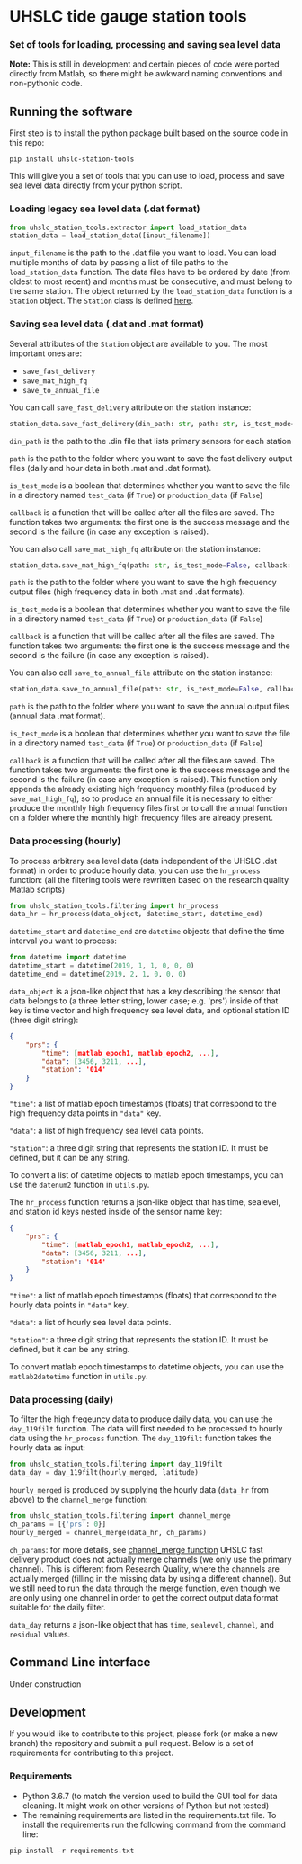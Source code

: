 # UHSLC tide gauge station tools
### Set of tools for loading, processing and saving sea level data

**Note:** This is still in development and certain pieces of code were ported directly from Matlab, 
so there might be awkward naming conventions and non-pythonic code.

## Running the software
First step is to install the python package built based on the source code in this repo:

```
pip install uhslc-station-tools
```

This will give you a set of tools that you can use to load, process and save sea level data directly from your python script.

### Loading legacy sea level data (.dat format)
```python
from uhslc_station_tools.extractor import load_station_data
station_data = load_station_data([input_filename])
```


`input_filename` is the path to the .dat file you want to load. You can load multiple months of data by passing a list of file paths to the `load_station_data` function.
The data files have to be ordered by date (from oldest to most recent) and months must be consecutive, and must belong to the same station. The object returned by the `load_station_data` function is a `Station` object. The `Station` class is defined [here](https://github.com/uhsealevelcenter/station_tools/blob/master/uhslc_station_tools/sensor.py). 

### Saving sea level data (.dat and .mat format)
Several attributes of the `Station` object are available to you. The most important ones are:
* `save_fast_delivery`
* `save_mat_high_fq`
* `save_to_annual_file`

You can call `save_fast_delivery` attribute on the station instance:
```python
station_data.save_fast_delivery(din_path: str, path: str, is_test_mode=False, callback: Callable = None)
```

`din_path` is the path to the .din file that lists primary sensors for each station

`path` is the path to the folder where you want to save the fast delivery output files (daily and hour data in both .mat and .dat format). 

`is_test_mode` is a boolean that determines whether you want to save the file in a directory named `test_data` (if `True`) or `production_data` (if `False`)

`callback` is a function that will be called after all the files are saved. The function takes two arguments: the first one is the success message and the second is the failure (in case any exception is raised).

You can also call `save_mat_high_fq` attribute on the station instance:
```python
station_data.save_mat_high_fq(path: str, is_test_mode=False, callback: Callable = None)
```

`path` is the path to the folder where you want to save the high frequency output files (high frequency data in both .mat and .dat formats). 

`is_test_mode` is a boolean that determines whether you want to save the file in a directory named `test_data` (if `True`) or `production_data` (if `False`)

`callback` is a function that will be called after all the files are saved. The function takes two arguments: the first one is the success message and the second is the failure (in case any exception is raised).


You can also call `save_to_annual_file` attribute on the station instance:
```python
station_data.save_to_annual_file(path: str, is_test_mode=False, callback: Callable = None)
```
`path` is the path to the folder where you want to save the annual output files (annual data .mat format). 

`is_test_mode` is a boolean that determines whether you want to save the file in a directory named `test_data` (if `True`) or `production_data` (if `False`)

`callback` is a function that will be called after all the files are saved. The function takes two arguments: the first one is the success message and the second is the failure (in case any exception is raised). This function only appends the already existing high frequency monthly files (produced by `save_mat_high_fq`), so to produce an annual file it is necessary to either produce the monthly high
frequency files first or to call the annual function on a folder where the monthly high frequency files are already present.


### Data processing (hourly)

To process arbitrary sea level data (data independent of the UHSLC .dat format) in order to produce hourly data, you can use the `hr_process` function:
(all the filtering tools were rewritten based on the research quality Matlab scripts)
```python
from uhslc_station_tools.filtering import hr_process
data_hr = hr_process(data_object, datetime_start, datetime_end)
```
`datetime_start` and `datetime_end` are `datetime` objects that define the time interval you want to process:
```python
from datetime import datetime
datetime_start = datetime(2019, 1, 1, 0, 0, 0)
datetime_end = datetime(2019, 2, 1, 0, 0, 0)
```
`data_object` is a json-like object that has a key describing the sensor that data belongs to (a three letter string, lower case; e.g. 'prs')
inside of that key is time vector and high frequency sea level data, and optional station ID (three digit string):

```json
{
    "prs": {
        "time": [matlab_epoch1, matlab_epoch2, ...],
        "data": [3456, 3211, ...],
        "station": '014'
    }
}
```

`"time"`: a list of matlab epoch timestamps (floats) that correspond to the high frequency data points in `"data"` key.

`"data"`: a list of high frequency sea level data points.

`"station"`: a three digit string that represents the station ID. It must be defined, but it can be any string.

To convert a list of datetime objects to matlab epoch timestamps, you can use the `datenum2` function in `utils.py`.

The `hr_process` function returns a json-like object that has time, sealevel, and station id keys nested inside of the sensor name key:
```json
{
    "prs": {
        "time": [matlab_epoch1, matlab_epoch2, ...],
        "data": [3456, 3211, ...],
        "station": '014'
    }
}
```

`"time"`: a list of matlab epoch timestamps (floats) that correspond to the hourly data points in `"data"` key.

`"data"`: a list of hourly sea level data points.

`"station"`: a three digit string that represents the station ID. It must be defined, but it can be any string.

To convert matlab epoch timestamps to datetime objects, you can use the `matlab2datetime` function in `utils.py`.

### Data processing (daily)
To filter the high freqeuncy data to produce daily data, you can use the `day_119filt` function. The data will first needed 
to be processed to hourly data using the `hr_process` function. The `day_119filt` function takes the hourly data as input:
```python
from uhslc_station_tools.filtering import day_119filt
data_day = day_119filt(hourly_merged, latitude)
```

`hourly_merged` is produced by supplying the hourly data (`data_hr` from above) to the `channel_merge` function:
```python
from uhslc_station_tools.filtering import channel_merge
ch_params = [{'prs': 0}]
hourly_merged = channel_merge(data_hr, ch_params)
```

`ch_params`: for more details, see [channel_merge function](https://github.com/uhsealevelcenter/station_tools/blob/master/uhslc_station_tools/filtering.py)
UHSLC fast delivery product does not actually merge channels (we only use the primary channel). This is different from Research Quality, where 
the channels are actually merged (filling in the missing data by using a different channel). But we still need to run the data through the merge function, even though we are only using one channel
in order to get the correct output data format suitable for the daily filter.

`data_day` returns a json-like object that has `time`, `sealevel`, `channel`, and `residual` values.


## Command Line interface
Under construction

## Development

If you would like to contribute to this project, please fork (or make a new branch) the repository and submit a pull request.
Below is a set of requirements for contributing to this project.
### Requirements
* Python 3.6.7 (to match the version used to build the GUI tool for data cleaning. It might work on other versions of Python but not tested)
* The remaining requirements are listed in the requirements.txt file. To install the requirements run the following command from the command line:
```
pip install -r requirements.txt
```
